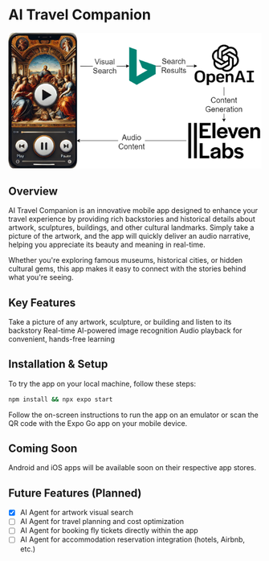 # AI Travel Companion

![](./assets/images/TravelAI.png)

## Overview

AI Travel Companion is an innovative mobile app designed to enhance your travel experience by providing rich backstories and historical details about artwork, sculptures, buildings, and other cultural landmarks. Simply take a picture of the artwork, and the app will quickly deliver an audio narrative, helping you appreciate its beauty and meaning in real-time.

Whether you're exploring famous museums, historical cities, or hidden cultural gems, this app makes it easy to connect with the stories behind what you're seeing.

## Key Features

Take a picture of any artwork, sculpture, or building and listen to its backstory
Real-time AI-powered image recognition
Audio playback for convenient, hands-free learning

## Installation & Setup

To try the app on your local machine, follow these steps:

```bash
npm install && npx expo start
```

Follow the on-screen instructions to run the app on an emulator or scan the QR code with the Expo Go app on your mobile device.

## Coming Soon
Android and iOS apps will be available soon on their respective app stores.

## Future Features (Planned)
- [x] AI Agent for artwork visual search
- [ ] AI Agent for travel planning and cost optimization
- [ ] AI Agent for booking fly tickets directly within the app
- [ ] AI Agent for accommodation reservation integration (hotels, Airbnb, etc.)
